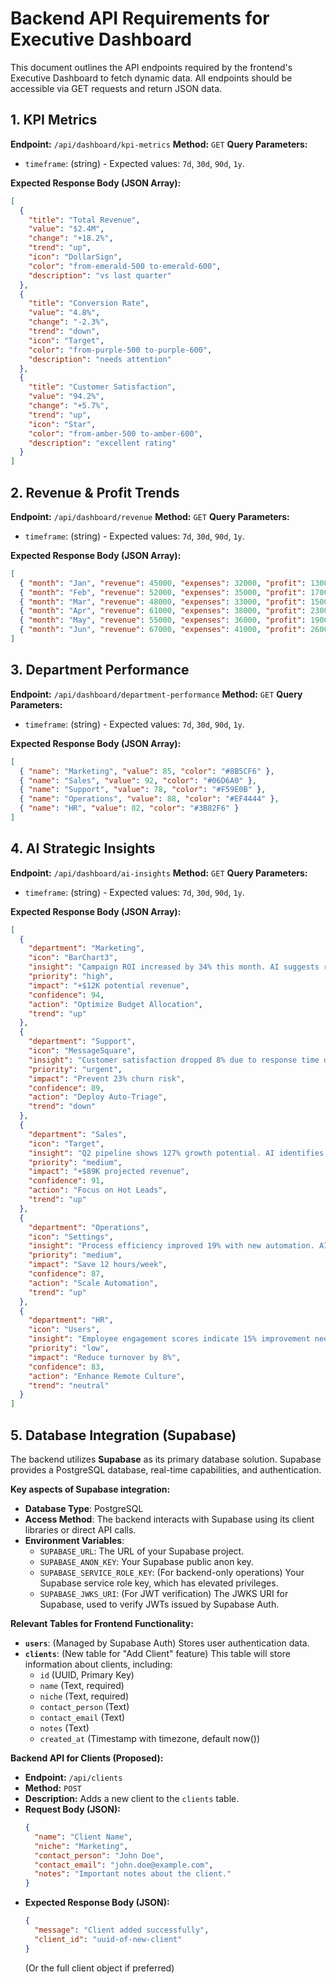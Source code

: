 # Backend API Requirements for Executive Dashboard

This document outlines the API endpoints required by the frontend's Executive Dashboard to fetch dynamic data. All endpoints should be accessible via GET requests and return JSON data.

## 1. KPI Metrics

**Endpoint:** `/api/dashboard/kpi-metrics`
**Method:** `GET`
**Query Parameters:**
*   `timeframe`: (string) - Expected values: `7d`, `30d`, `90d`, `1y`.

**Expected Response Body (JSON Array):**

```json
[
  {
    "title": "Total Revenue",
    "value": "$2.4M",
    "change": "+18.2%",
    "trend": "up",
    "icon": "DollarSign",
    "color": "from-emerald-500 to-emerald-600",
    "description": "vs last quarter"
  },
  {
    "title": "Conversion Rate",
    "value": "4.8%",
    "change": "-2.3%",
    "trend": "down",
    "icon": "Target",
    "color": "from-purple-500 to-purple-600",
    "description": "needs attention"
  },
  {
    "title": "Customer Satisfaction",
    "value": "94.2%",
    "change": "+5.7%",
    "trend": "up",
    "icon": "Star",
    "color": "from-amber-500 to-amber-600",
    "description": "excellent rating"
  }
]
```

## 2. Revenue & Profit Trends

**Endpoint:** `/api/dashboard/revenue`
**Method:** `GET`
**Query Parameters:**
*   `timeframe`: (string) - Expected values: `7d`, `30d`, `90d`, `1y`.

**Expected Response Body (JSON Array):**

```json
[
  { "month": "Jan", "revenue": 45000, "expenses": 32000, "profit": 13000 },
  { "month": "Feb", "revenue": 52000, "expenses": 35000, "profit": 17000 },
  { "month": "Mar", "revenue": 48000, "expenses": 33000, "profit": 15000 },
  { "month": "Apr", "revenue": 61000, "expenses": 38000, "profit": 23000 },
  { "month": "May", "revenue": 55000, "expenses": 36000, "profit": 19000 },
  { "month": "Jun", "revenue": 67000, "expenses": 41000, "profit": 26000 }
]
```

## 3. Department Performance

**Endpoint:** `/api/dashboard/department-performance`
**Method:** `GET`
**Query Parameters:**
*   `timeframe`: (string) - Expected values: `7d`, `30d`, `90d`, `1y`.

**Expected Response Body (JSON Array):**

```json
[
  { "name": "Marketing", "value": 85, "color": "#8B5CF6" },
  { "name": "Sales", "value": 92, "color": "#06D6A0" },
  { "name": "Support", "value": 78, "color": "#F59E0B" },
  { "name": "Operations", "value": 88, "color": "#EF4444" },
  { "name": "HR", "value": 82, "color": "#3B82F6" }
]
```

## 4. AI Strategic Insights

**Endpoint:** `/api/dashboard/ai-insights`
**Method:** `GET`
**Query Parameters:**
*   `timeframe`: (string) - Expected values: `7d`, `30d`, `90d`, `1y`.

**Expected Response Body (JSON Array):**

```json
[
  {
    "department": "Marketing",
    "icon": "BarChart3",
    "insight": "Campaign ROI increased by 34% this month. AI suggests reallocating 15% more budget to social media channels for optimal performance.",
    "priority": "high",
    "impact": "+$12K potential revenue",
    "confidence": 94,
    "action": "Optimize Budget Allocation",
    "trend": "up"
  },
  {
    "department": "Support",
    "icon": "MessageSquare",
    "insight": "Customer satisfaction dropped 8% due to response time delays. AI recommends implementing automated triage system.",
    "priority": "urgent",
    "impact": "Prevent 23% churn risk",
    "confidence": 89,
    "action": "Deploy Auto-Triage",
    "trend": "down"
  },
  {
    "department": "Sales",
    "icon": "Target",
    "insight": "Q2 pipeline shows 127% growth potential. AI identifies 34 high-value prospects requiring immediate attention.",
    "priority": "medium",
    "impact": "+$89K projected revenue",
    "confidence": 91,
    "action": "Focus on Hot Leads",
    "trend": "up"
  },
  {
    "department": "Operations",
    "icon": "Settings",
    "insight": "Process efficiency improved 19% with new automation. AI suggests expanding to 3 additional workflows.",
    "priority": "medium",
    "impact": "Save 12 hours/week",
    "confidence": 87,
    "action": "Scale Automation",
    "trend": "up"
  },
  {
    "department": "HR",
    "icon": "Users",
    "insight": "Employee engagement scores indicate 15% improvement needed in remote work satisfaction.",
    "priority": "low",
    "impact": "Reduce turnover by 8%",
    "confidence": 83,
    "action": "Enhance Remote Culture",
    "trend": "neutral"
  }
]
```

## 5. Database Integration (Supabase)

The backend utilizes **Supabase** as its primary database solution. Supabase provides a PostgreSQL database, real-time capabilities, and authentication.

**Key aspects of Supabase integration:**

*   **Database Type**: PostgreSQL
*   **Access Method**: The backend interacts with Supabase using its client libraries or direct API calls.
*   **Environment Variables**:
    *   `SUPABASE_URL`: The URL of your Supabase project.
    *   `SUPABASE_ANON_KEY`: Your Supabase public anon key.
    *   `SUPABASE_SERVICE_ROLE_KEY`: (For backend-only operations) Your Supabase service role key, which has elevated privileges.
    *   `SUPABASE_JWKS_URI`: (For JWT verification) The JWKS URI for Supabase, used to verify JWTs issued by Supabase Auth.

**Relevant Tables for Frontend Functionality:**

*   **`users`**: (Managed by Supabase Auth) Stores user authentication data.
*   **`clients`**: (New table for "Add Client" feature) This table will store information about clients, including:
    *   `id` (UUID, Primary Key)
    *   `name` (Text, required)
    *   `niche` (Text, required)
    *   `contact_person` (Text)
    *   `contact_email` (Text)
    *   `notes` (Text)
    *   `created_at` (Timestamp with timezone, default now())

**Backend API for Clients (Proposed):**

*   **Endpoint:** `/api/clients`
*   **Method:** `POST`
*   **Description:** Adds a new client to the `clients` table.
*   **Request Body (JSON):**
    ```json
    {
      "name": "Client Name",
      "niche": "Marketing",
      "contact_person": "John Doe",
      "contact_email": "john.doe@example.com",
      "notes": "Important notes about the client."
    }
    ```
*   **Expected Response Body (JSON):**
    ```json
    {
      "message": "Client added successfully",
      "client_id": "uuid-of-new-client"
    }
    ```
    (Or the full client object if preferred)